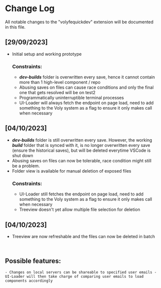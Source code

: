 # Change Log

All notable changes to the "volyfequickdev" extension will be documented in this file.

## [29/09/2023]

- Initial setup and working prototype
  ### Constraints:
  - <b><i>dev-builds</i></b> folder is overwritten every save, hence it cannot contain more than 1 high-level component / repo
  - Abusing saves on files can cause race conditions and only the final one that gets resolved will be on test2
  - Programmatically uninterruptible terminal processes
  - UI-Loader will always fetch the endpoint on page load, need to add something to the Voly system as a flag to ensure it only makes call when necessary
## [04/10/2023]
- <b><i>dev-builds</i></b> folder is still overwritten every save. However, the working <b><i>build</i></b> folder that is synced with it, is no longer overwritten every save (ensure the historical saves), but will be deleted everytime VSCode is shut down
- Abusing saves on files can now be tolerable, race condition might still be a problem.
- Folder view is available for manual deletion of exposed files
  ### Constraints:
    - UI-Loader still fetches the endpoint on page load, need to add something to the Voly system as a flag to ensure it only makes call when necessary
    - Treeview doesn't yet allow multiple file selection for deletion
## [04/10/2023]
- Treeview are now refreshable and the files can now be deleted in batch

<br />

## Possible features:
    - Changes on local servers can be shareable to specified user emails - UI-Loader will then take charge of comparing user emails to load components accordingly
